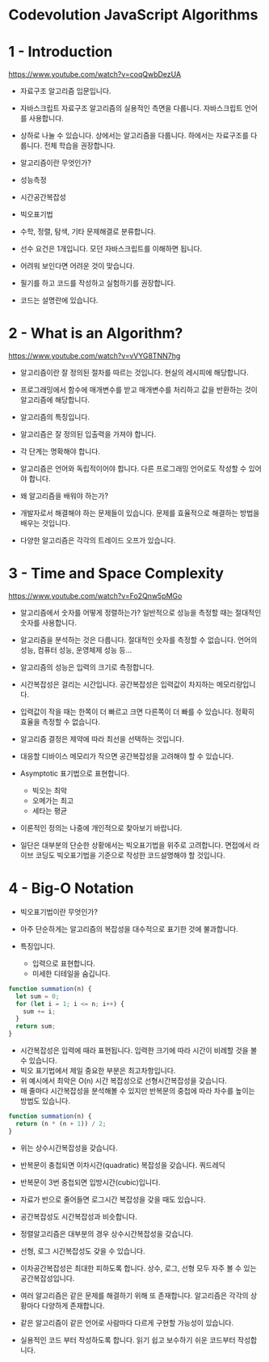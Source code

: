 # Codevolution JavaScript Algorithms

# 1 - Introduction

https://www.youtube.com/watch?v=coqQwbDezUA

- 자료구조 알고리즘 입문입니다.
- 자바스크립트 자료구조 알고리즘의 실용적인 측면을 다룹니다. 자바스크립트 언어를 사용합니다.
- 상하로 나눌 수 있습니다. 상에서는 알고리즘을 다룹니다. 하에서는 자료구조를 다룹니다. 전체 학습을 권장합니다.

- 알고리즘이란 무엇인가?
- 성능측정
- 시간공간복잡성
- 빅오표기법
- 수학, 정렬, 탐색, 기타 문제해결로 분류합니다.

- 선수 요건은 1개입니다. 모던 자바스크립트를 이해하면 됩니다.

- 어려워 보인다면 어려운 것이 맞습니다.
- 필기를 하고 코드를 작성하고 실험하기를 권장합니다.
- 코드는 설명란에 있습니다.

# 2 - What is an Algorithm?

https://www.youtube.com/watch?v=vVYG8TNN7hg

- 알고리즘이란 잘 정의된 절차를 따르는 것입니다. 현실의 레시피에 해당합니다.
- 프로그래밍에서 함수에 매개변수를 받고 매개변수를 처리하고 값을 반환하는 것이 알고리즘에 해당합니다.

- 알고리즘의 특징입니다.
- 알고리즘은 잘 정의된 입출력을 가져야 합니다.
- 각 단계는 명확해야 합니다.
- 알고리즘은 언어와 독립적이어야 합니다. 다른 프로그래밍 언어로도 작성할 수 있어야 합니다.

- 왜 알고리즘을 배워야 하는가?
- 개발자로서 해결해야 하는 문제들이 있습니다. 문제를 효율적으로 해결하는 방법을 배우는 것입니다.
- 다양한 알고리즘은 각각의 트레이드 오프가 있습니다.

# 3 - Time and Space Complexity

https://www.youtube.com/watch?v=Fo2Qnw5pMGo

- 알고리즘에서 숫자를 어떻게 정렬하는가? 일반적으로 성능을 측정할 때는 절대적인 숫자를 사용합니다.
- 알고리즘을 분석하는 것은 다릅니다. 절대적인 숫자를 측정할 수 없습니다. 언어의 성능, 컴퓨터 성능, 운영체제 성능 등...
- 알고리즘의 성능은 입력의 크기로 측정합니다.
- 시간복잡성은 걸리는 시간입니다. 공간복잡성은 입력값이 차지하는 메모리량입니다.
- 입력값이 작을 때는 한쪽이 더 빠르고 크면 다른쪽이 더 빠를 수 있습니다. 정확히 효율을 측정할 수 없습니다.

- 알고리즘 결정은 제약에 따라 최선을 선택하는 것입니다.
- 대응할 디바이스 메모리가 작으면 공간복잡성을 고려해야 할 수 있습니다.

- Asymptotic 표기법으로 표현합니다.
  - 빅오는 최악
  - 오메가는 최고
  - 세타는 평균
- 이론적인 정의는 나중에 개인적으로 찾아보기 바랍니다.
- 일단은 대부분의 단순한 상황에서는 빅오표기법을 위주로 고려합니다. 면접에서 라이브 코딩도 빅오표기법을 기준으로 작성한 코드설명해야 할 것입니다.

# 4 - Big-O Notation

- 빅오표기법이란 무엇인가?
- 아주 단순하게는 알고리즘의 복잡성을 대수적으로 표기한 것에 불과합니다.

- 특징입니다.
  - 입력으로 표현합니다.
  - 미세한 디테일을 숨깁니다.

```js
function summation(n) {
  let sum = 0;
  for (let i = 1; i <= n; i++) {
    sum += i;
  }
  return sum;
}
```

- 시간복잡성은 입력에 때라 표현됩니다. 입력한 크기에 따라 시간이 비례할 것을 볼 수 있습니다.
- 빅오 표기법에서 제일 중요한 부분은 최고차항입니다.
- 위 예시에서 최악은 O(n) 시간 복잡성으로 선형시간복잡성을 갖습니다.
- 매 줄마다 시간복잡성을 분석해볼 수 있지만 반복문의 중첩에 따라 차수를 높이는 방법도 있습니다.

```js
function summation(n) {
  return (n * (n + 1)) / 2;
}
```

- 위는 상수시간복잡성을 갖습니다.
- 반복문이 충첩되면 이차시간(quadratic) 복잡성을 갖습니다. 쿼드레딕
- 반복문이 3번 중첩되면 입방시간(cubic)입니다.
- 자료가 반으로 줄어들면 로그시간 복잡성을 갖을 때도 있습니다.

- 공간복잡성도 시간복잡성과 비슷합니다.
- 정렬알고리즘은 대부분의 경우 상수시간복잡성을 갖습니다.
- 선형, 로그 시간복잡성도 갖을 수 있습니다.
- 이차공간복잡성은 최대한 피하도록 합니다. 상수, 로그, 선형 모두 자주 볼 수 있는 공간복잡성입니다.

- 여러 알고리즘은 같은 문제를 해결하기 위해 또 존재합니다. 알고리즘은 각각의 상황마다 다양하게 존재합니다.
- 같은 알고리즘이 같은 언어로 사람마다 다르게 구현할 가능성이 있습니다.
- 실용적인 코드 부터 작성하도록 합니다. 읽기 쉽고 보수하기 쉬운 코드부터 작성합니다.
